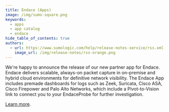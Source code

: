 ```yaml
---
title: Endace (Apps)
image: /img/sumo-square.png
keywords:
  - apps
  - app catalog
  - endace
hide_table_of_contents: true
authors:
  - url: https://www.sumologic.com/help/release-notes-service/rss.xml
    image_url: /img/release-notes/rss-orange.png
---
```


We're happy to announce the release of our new partner app for Endace. Endace delivers scalable, always-on packet capture in on-premise and hybrid cloud environments for definitive network visibility. The Endace App includes premade dashboards for logs such as Zeek, Suricata, Cisco ASA, Cisco Firepower and Palo Alto Networks, which include a Pivot-to-Vision link to connect you to your EndaceProbe for further investigation. 

[Learn more](https://github.com/SumoLogic/sumologic-public-partner-apps/tree/master/Endace).
